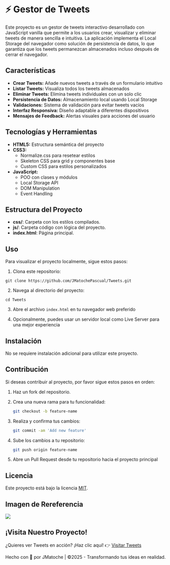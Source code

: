 # ⚡️ Gestor de Tweets

Este proyecto es un gestor de tweets interactivo desarrollado con JavaScript vanilla que permite a los usuarios crear, visualizar y eliminar tweets de manera sencilla e intuitiva. La aplicación implementa el Local Storage del navegador como solución de persistencia de datos, lo que garantiza que los tweets permanezcan almacenados incluso después de cerrar el navegador.

## Características

- **Crear Tweets:** Añade nuevos tweets a través de un formulario intuitivo
- **Listar Tweets:** Visualiza todos los tweets almacenados
- **Eliminar Tweets:** Elimina tweets individuales con un solo clic
- **Persistencia de Datos:** Almacenamiento local usando Local Storage
- **Validaciones:** Sistema de validación para evitar tweets vacíos
- **Interfaz Responsiva:** Diseño adaptable a diferentes dispositivos
- **Mensajes de Feedback:** Alertas visuales para acciones del usuario

## Tecnologías y Herramientas

- **HTML5:** Estructura semántica del proyecto
- **CSS3:**
  - Normalize.css para resetear estilos
  - Skeleton CSS para grid y componentes base
  - Custom CSS para estilos personalizados
- **JavaScript:**
  - POO con clases y módulos
  - Local Storage API
  - DOM Manipulation
  - Event Handling

## Estructura del Proyecto

- **css/**: Carpeta con los estilos compilados.
- **js/**: Carpeta código con lógica del proyecto.
- **index.html**: Página principal.

## Uso

Para visualizar el proyecto localmente, sigue estos pasos:

1. Clona este repositorio:

```
git clone https://github.com/JMatochePascual/Tweets.git
```

2. Navega al directorio del proyecto:

```
cd Tweets
```

3. Abre el archivo `index.html` en tu navegador web preferido

4. Opcionalmente, puedes usar un servidor local como Live Server para una mejor experiencia

## Instalación

No se requiere instalación adicional para utilizar este proyecto.

## Contribución

Si deseas contribuir al proyecto, por favor sigue estos pasos en orden:

1. Haz un fork del repositorio.

2. Crea una nueva rama para tu funcionalidad:
   ```bash
   git checkout -b feature-name
   ```
3. Realiza y confirma tus cambios:
   ```bash
   git commit -am 'Add new feature'
   ```
4. Sube los cambios a tu repositorio:
   ```bash
   git push origin feature-name
   ```
5. Abre un Pull Request desde tu repositorio hacia el proyecto principal

## Licencia

Este proyecto está bajo la licencia [MIT](https://opensource.org/licenses/MIT).

## Imagen de Rereferencia

![](https://i.postimg.cc/0Q5msGcT/Tweets.png)

## ¡Visita Nuestro Proyecto!

¿Quieres ver Tweets en acción? ¡Haz clic aquí! 👉 [Visitar Tweets](https://jmatochepascual.github.io/Tweets/)

Hecho con 💚 por JMatoche | ©2025 - Transformando tus ideas en realidad.
